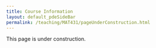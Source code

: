 ```yaml
---
title: Course Information
layout: default_pdeSideBar
permalink: /teaching/MAT431/pageUnderConstruction.html
---
```


<p class="message">
This page is under construction. 
</p>


